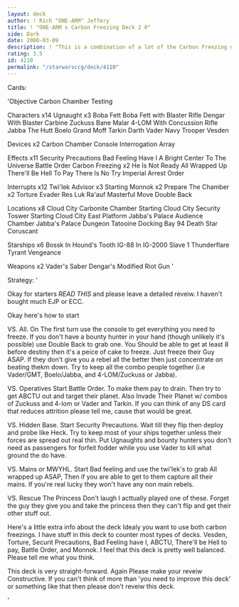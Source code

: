 ```yaml
---
layout: deck
author: ! Rich "ONE-ARM" Jeffery
title: ! "ONE-ARM s Carbon Freezing Deck 2 0"
side: Dark
date: 2000-03-09
description: ! "This is a combination of a lot of the Carbon Freezing decks that I've seen and it's fun to play with because it's vesitaile. I made some of the suggested changes though there weren't very many. PLEASE LEAVE A CONSTRUCTIVE REVEIW. If you're going to give f"
rating: 3.5
id: 4110
permalink: "/starwarsccg/deck/4110"
---
```

Cards: 

'Objective
Carbon Chamber Testing

Characters x14
Ugnaught x3
Boba Fett
Boba Fett with Blaster Rifle
Dengar With Blaster Carbine
Zuckuss
Bane Malar
4-LOM With Concussion Rifle
Jabba The Hutt
Boelo
Grand Moff Tarkin
Darth Vader
Navy Trooper Vesden

Devices x2
Carbon Chamber Console
Interrogation Array

Effects x11
Security Precautions
Bad Feeling Have I
A Bright Center To The Universe
Battle Order
Carbon Freezing x2
He Is Not Ready
All Wrapped Up
There'll Be Hell To Pay
There Is No Try
Imperial Arrest Order

Interrupts x12
Twi'lek Advisor x3 Starting
Monnok x2
Prepare The Chamber x2
Torture
Evader
Res Luk Ra'auf
Masterful Move
Double Back

Locations x8
Cloud City Carbonite Chamber Starting
Cloud City Security Toswer Starting
Cloud City East Platform
Jabba's Palace Audience Chamber
Jabba's Palace Dungeon
Tatooine Docking Bay 94
Death Star
Coruscant

Starships x6
Bossk In Hound's Tooth
IG-88 In IG-2000
Slave 1
Thunderflare
Tyrant
Vengeance

Weapons x2
Vader's Saber
Dengar's Modified Riot Gun '

Strategy: '

Okay for starters *READ THIS* and please leave a detailed reveiw. I haven't bought much EJP or ECC.


Okay here's how to start

VS. All. On The first turn use the console to get everything you need to freeze. If you don't have a bounty hunter in your hand (though unlikely it's possible) use Double Back to grab one. You Should be able to get at least 8 before destiny then it's a peice of cake to freeze. Just freeze their Guy ASAP. If they don't give you a rebel all the better then just concentrate on beating thekm down. Try to keep all the combo people together (i.e Vader/GMT, Boelo/Jabba, and 4-LOM/Zuckuss or Jabba).

VS. Operatives Start Battle Order. To make them pay to drain. Then try to get ABCTU out and target their planet. Also Invade Their Planet w/ combos of Zuckuss and 4-lom or Vader and Tarkin.
If you can think of any DS card that reduces attrition please tell me, cause that would be great.

VS. Hidden Base. Start Security Precautions. Wait till they flip then deploy and probe like Heck. Try to keep most of your ships together unless their forces are spread out real thin. Put Ugnaughts and bounty hunters you don't need as passengers for forfeit fodder while you use Vader to kill what ground the do have.

VS. Mains or MWYHL. Start Bad feeling and use the twi'lek's to grab All wrapped up ASAP, Then if you are able to get to them capture all their mains. If you're real lucky they won't have any non main rebels.

VS. Rescue The Princess
Don't laugh I acttually played one of these. Forget the guy they give you and take the princess then they can't flip and get their other stuff out.

Here's a little extra info about the deck
Idealy you want to use both carbon freezings. I have stuff in this deck to counter most types of decks. Vesden, Torture, Securit Precautions, Bad Feeling have I, ABCTU, There'll be Hell to pay, Battle Order, and Monnok. I feel that this deck is pretty well balanced. Please tell me what you think.

This deck is very straight-forward. Again Please make your reveiw Constructive. If you can't think of more than 'you need to improve this deck' or something like that then please don't reveiw this deck.


'
